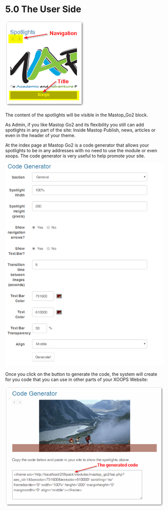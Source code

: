 # 5.0 The User Side

![](../assets/image006.png)

The content of the spotlights will be visible in the Mastop\_Go2 block.

As Admin, if you like Mastop Go2 and its flexibility you still can add spotlights in any part of the site: Inside Mastop Publish, news, articles or even in the header of your theme.

At the index page at Mastop Go2 is a code generator that allows your spotlights to be in any addresses with no need to use the module or even xoops. The code generator is very useful to help promote your site.

![](../assets/image007.png)

Once you click on the button to generate the code, the system will create for you code that you can use in other parts of your XOOPS Website: 

![](../assets/image008.png)






